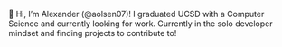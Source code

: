 👋 Hi, I’m Alexander (@aolsen07)! I graduated UCSD with a Computer Science and currently looking for work.
Currently in the solo developer mindset and finding projects to contribute to!  
